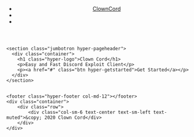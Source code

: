 <!doctype html>
<html>
  <head>
    <meta charset="utf-8">
<meta http-equiv="X-UA-Compatible" content="chrome=1">
<title>Clown Cord</title>
<meta name="description" content="Easy and Fast Discord Exploit Client">

<link rel="stylesheet" href="https://maxcdn.bootstrapcdn.com/bootstrap/4.0.0-alpha.6/css/bootstrap.min.css" integrity="sha384-rwoIResjU2yc3z8GV/NPeZWAv56rSmLldC3R/AZzGRnGxQQKnKkoFVhFQhNUwEyJ" crossorigin="anonymous">
<link rel="stylesheet" href="min.css">

<meta name="viewport" content="width=device-width, initial-scale=1, user-scalable=no">
<!--[if lt IE 9]>
<script src="//html5shiv.googlecode.com/svn/trunk/html5.js"></script>
<![endif]-->

<link rel="shortcut icon" href="https://cdn.discordapp.com/attachments/759588532402257950/762841037974536212/DiscordClownLogo.ico" type="image/x-icon">
<link rel="icon" href="https://cdn.discordapp.com/attachments/759588532402257950/762841037974536212/DiscordClownLogo.ico" type="image/x-icon">
 
<link rel="canonical" href="#">

  </head>
  <body id="hyper" class="hyper-home">
    <header class="navbar navbar-toggleable-md navbar-hyper" role="navigation">
  <nav class="container">
    <div class="collapse navbar-collapse">
      <ul class="nav navbar-nav">
        <li class="nav-item">
          <a class="navbar-brand" href="">ClownCord</a>
        </li>
        <li class="nav-item"><a class="nav-link" href="#"></a></li>
        <li class="nav-item"><a class="nav-link" href="#"></a></li>
      </ul>
    </div>
  </nav>
</header>

    <section class="jumbotron hyper-pageheader">
      <div class="container">
        <h1 class="hyper-logo">Clown Cord</h1>
        <p>Easy and Fast Discord Exploit Client</p>
        <p><a href="#" class="btn hyper-getstarted">Get Started</a></p>
      </div>
    </section>


    <footer class="hyper-footer col-md-12"></footer>
    <div class="container">
        <div class="row">
            <div class="col-sm-6 text-center text-sm-left text-muted">&copy; 2020 Clown Cord</div>
        </div>
    </div>
</footer>
<script src="https://hyper.rs/js/rustdoc.js"></script>

  </body>
</html>

